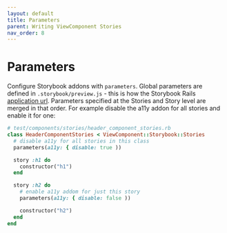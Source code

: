 ```yaml
---
layout: default
title: Parameters
parent: Writing ViewComponent Stories
nav_order: 8
---
```


# Parameters

Configure Storybook addons with `parameters`. Global parameters are defined in `.storybook/preview.js` - this is how the Storybook Rails [application url](/configuration.html#application-url). Parameters specified at the Stories and Story level are merged in that order. For example disable the a11y addon for all stories and enable it for one:


```ruby
# test/components/stories/header_component_stories.rb
class HeaderComponentStories < ViewComponent::Storybook::Stories
  # disable a11y for all stories in this class
  parameters(a11y: { disable: true ))

  story :h1 do
    constructor("h1")
  end

  story :h2 do
    # enable a11y addom for just this story
    parameters(a11y: { disable: false ))

    constructor("h2")
  end
end
```

